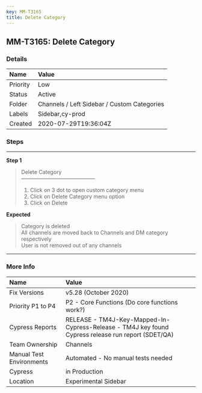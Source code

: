 ```yaml
---
key: MM-T3165
title: Delete Category
---
```


## MM-T3165: Delete Category

### Details

| Name     | Value                                       |
| :------- | :------------------------------------------ |
| Priority | Low                                         |
| Status   | Active                                      |
| Folder   | Channels / Left Sidebar / Custom Categories |
| Labels   | Sidebar,cy-prod                             |
| Created  | 2020-07-29T19:36:04Z                        |

### Steps

<hr/>

**Step 1**

> <article>Delete Category<br />——————————————<ol><li>Click on 3 dot to open custom category menu</li><li>Click on Delete Category menu option</li><li>Click on Delete</li></ol></article>

**Expected**

> <article>Category is deleted<br />All channels are moved back to Channels and DM category respectively<br />User is not removed out of any channels</article>

<hr/>

### More Info

| Name                     | Value                                                                                              |
| :----------------------- | :------------------------------------------------------------------------------------------------- |
| Fix Versions             | v5.28 (October 2020)                                                                               |
| Priority P1 to P4        | P2 - Core Functions (Do core functions work?)                                                      |
| Cypress Reports          | RELEASE - TM4J-Key-Mapped-In-Cypress-Release - TM4J key found Cypress release run report (SDET/QA) |
| Team Ownership           | Channels                                                                                           |
| Manual Test Environments | Automated - No manual tests needed                                                                 |
| Cypress                  | in Production                                                                                      |
| Location                 | Experimental Sidebar                                                                               |
